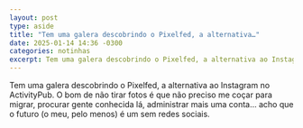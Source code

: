 ```yaml
---
layout: post
type: aside
title: "Tem uma galera descobrindo o Pixelfed, a alternativa…"
date: 2025-01-14 14:36 -0300
categories: notinhas
excerpt: Tem uma galera descobrindo o Pixelfed, a alternativa ao Instagram no ActivityPub. O bom de não tirar fotos é que não preciso me coçar para migrar, procurar gente conhecida lá, administrar mais uma conta… acho que o futuro (o meu, pelo menos) é um sem redes sociais.
---
```

Tem uma galera descobrindo o Pixelfed, a alternativa ao Instagram no ActivityPub. O bom de não tirar fotos é que não preciso me coçar para migrar, procurar gente conhecida lá, administrar mais uma conta… acho que o futuro (o meu, pelo menos) é um sem redes sociais.